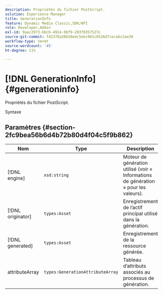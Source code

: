 ```yaml
---
description: Propriétés du fichier PostScript.
solution: Experience Manager
title: GenerationInfo
feature: Dynamic Media Classic,SDK/API
role: Developer,Admin
exl-id: 9aac2973-bbcb-4914-9bf9-203f0357527c
source-git-commit: f42378a20b58e4c5ebc961c6526d7cecabc2ae38
workflow-type: tm+mt
source-wordcount: '45'
ht-degree: 11%

---
```


# [!DNL GenerationInfo]{#generationinfo}

Propriétés du fichier PostScript.

Syntaxe

## Paramètres {#section-2fc9bea56b6d4b72b80d4f04c5f9b862}

| Nom | Type | Description |
|---|---|---|
| [!DNL engine] | `xsd:string` | Moteur de génération utilisé (voir « Informations de génération » pour les valeurs). |
| [!DNL originator] | `types:Asset` | Enregistrement de l’actif principal utilisé dans la génération. |
| [!DNL generated] | `types:Asset` | Enregistrement de la ressource générée. |
| attributeArray | `types:GenerationAttributeArray` | Tableau d’attributs associés au processus de génération. |
